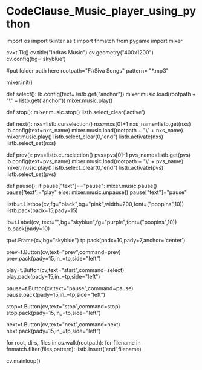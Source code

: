# CodeClause_Music_player_using_python
import os
import tkinter as t
import fnmatch
from pygame import mixer

cv=t.Tk()
cv.title("Indras Music")
cv.geometry("400x1200")
cv.config(bg='skyblue')


#put folder path here
rootpath="F:\\Siva Songs"
pattern= "*.mp3"

mixer.init()

def select():
    lb.config(text= listb.get("anchor"))
    mixer.music.load(rootpath + "\\" + listb.get('anchor'))
    mixer.music.play()

def stop():
    mixer.music.stop()
    listb.select_clear('active')

def next():
    nxs=listb.curselection()
    nxs=nxs[0]+1
    nxs_name=listb.get(nxs)
    lb.config(text=nxs_name)
    mixer.music.load(rootpath + "\\" + nxs_name)
    mixer.music.play()
    listb.select_clear(0,"end")
    listb.activate(nxs)
    listb.select_set(nxs)

def prev():
    pvs=listb.curselection()
    pvs=pvs[0]-1
    pvs_name=listb.get(pvs)
    lb.config(text=pvs_name)
    mixer.music.load(rootpath + "\\" + pvs_name)
    mixer.music.play()
    listb.select_clear(0,"end")
    listb.activate(pvs)
    listb.select_set(pvs)

def pause():
    if pause["text"]=="pause":
        mixer.music.pause()
        pause['text']="play"
    else:
        mixer.music.unpause()
        pause["text"]="pause"



listb=t.Listbox(cv,fg="black",bg="pink",width=200,font=("poopins",10))
listb.pack(padx=15,pady=15)

lb=t.Label(cv, text="",bg="skyblue",fg="purple",font=("poopins",10))
lb.pack(pady=10)

tp=t.Frame(cv,bg="skyblue")
tp.pack(padx=10,pady=7,anchor='center')

prev=t.Button(cv,text="prev",command=prev)
prev.pack(pady=15,in_=tp,side="left")

play=t.Button(cv,text="start",command=select)
play.pack(pady=15,in_=tp,side="left")

pause=t.Button(cv,text="pause",command=pause)
pause.pack(pady=15,in_=tp,side="left")

stop=t.Button(cv,text="stop",command=stop)
stop.pack(pady=15,in_=tp,side="left")

next=t.Button(cv,text="next",command=next)
next.pack(pady=15,in_=tp,side="left")


for root, dirs, files in os.walk(rootpath):
    for filename in fnmatch.filter(files,pattern):
        listb.insert('end',filename)

cv.mainloop()
